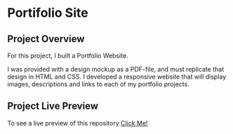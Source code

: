 # Portifolio Site

## Project Overview

For this project, I built a Portfolio Website. 

I was provided with a design mockup as a PDF-file, and must replicate that design in HTML and CSS. I developed a responsive website that will display images, descriptions and links to each of my portfolio projects.

## Project Live Preview

To see a live preview of this repository [Click Me!](https://mrnati.github.io/Portifolio-Site/)